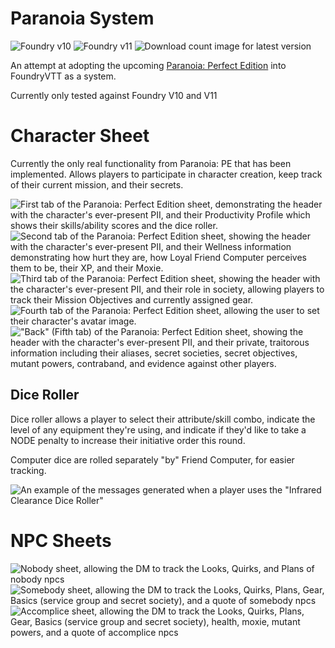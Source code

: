 # Paranoia System

![Foundry v10](https://img.shields.io/badge/foundry-v10-green)
![Foundry v11](https://img.shields.io/badge/foundry-v11-green)
![Download count image for latest version](https://img.shields.io/github/downloads/OtherwiseJunk/ParanoiaPerfectEditionSystem-foundryvtt/v0.2.0/total.png "Download count for version v0.2.0")

An attempt at adopting the upcoming [Paranoia: Perfect Edition](https://www.kickstarter.com/projects/1990654819/paranoia-rpg-the-perfect-edition) into FoundryVTT as a system.

Currently only tested against Foundry V10 and V11

# Character Sheet

Currently the only real functionality from Paranoia: PE that has been implemented. Allows players to participate in character creation, keep track of their current mission, and their secrets.

![First tab of the Paranoia: Perfect Edition sheet, demonstrating the header with the character's ever-present PII, and their Productivity Profile which shows their skills/ability scores and the dice roller.](https://cacheblasters.nyc3.cdn.digitaloceanspaces.com/paranoiavtt/ppevtt-cs1.webp)
![Second tab of the Paranoia: Perfect Edition sheet, showing the header with the character's ever-present PII, and their Wellness information demonstrating how hurt they are, how Loyal Friend Computer perceives them to be, their XP, and their Moxie.](https://cacheblasters.nyc3.cdn.digitaloceanspaces.com/paranoiavtt/ppevtt-cs2.webp)
![Third tab of the Paranoia: Perfect Edition sheet, showing the header with the character's ever-present PII, and their role in society, allowing players to track their Mission Objectives and currently assigned gear.](https://cacheblasters.nyc3.cdn.digitaloceanspaces.com/paranoiavtt/ppevtt-cs3.webp)
![Fourth tab of the Paranoia: Perfect Edition sheet, allowing the user to set their character's avatar image.](https://cacheblasters.nyc3.cdn.digitaloceanspaces.com/paranoiavtt/ppevtt-cs4.webp)
!["Back" (Fifth tab) of the Paranoia: Perfect Edition sheet, showing the header with the character's ever-present PII, and their private, traitorous information including their aliases, secret societies, secret objectives, mutant powers, contraband, and evidence against other players.](https://cacheblasters.nyc3.cdn.digitaloceanspaces.com/paranoiavtt/ppevtt-cs5.webp)

## Dice Roller

Dice roller allows a player to select their attribute/skill combo, indicate the level of any equipment they're using, and indicate if they'd like to take a NODE penalty to increase their initiative order this round.

Computer dice are rolled separately "by" Friend Computer, for easier tracking.

![An example of the messages generated when a player uses the "Infrared Clearance Dice Roller"](https://cacheblasters.nyc3.cdn.digitaloceanspaces.com/paranoiavtt/ppevtt-dice.png)

# NPC Sheets

![Nobody sheet, allowing the DM to track the Looks, Quirks, and Plans of nobody npcs](https://cacheblasters.nyc3.cdn.digitaloceanspaces.com/paranoiavtt/ppevvt-nobody.webp)
![Somebody sheet, allowing the DM to track the Looks, Quirks, Plans, Gear, Basics (service group and secret society), and a quote of somebody npcs](https://cacheblasters.nyc3.cdn.digitaloceanspaces.com/paranoiavtt/ppevtt-sombody.webp)
![Accomplice sheet, allowing the DM to track the Looks, Quirks, Plans, Gear, Basics (service group and secret society), health, moxie, mutant powers, and a quote of accomplice npcs](https://cacheblasters.nyc3.cdn.digitaloceanspaces.com/paranoiavtt/ppevtt-accomplice.webp)